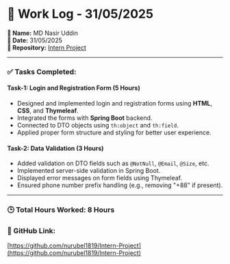 # 💼 Work Log - 31/05/2025

**👤 Name:** MD Nasir Uddin  
**📅 Date:** 31/05/2025  
**📁 Repository:** [Intern Project](https://github.com/nurubel1819/Intern-Project)

---

### ✅ Tasks Completed:

#### Task-1: Login and Registration Form (5 Hours)
- Designed and implemented login and registration forms using **HTML**, **CSS**, and **Thymeleaf**.
- Integrated the forms with **Spring Boot** backend.
- Connected to DTO objects using `th:object` and `th:field`.
- Applied proper form structure and styling for better user experience.

#### Task-2: Data Validation (3 Hours)
- Added validation on DTO fields such as `@NotNull`, `@Email`, `@Size`, etc.
- Implemented server-side validation in Spring Boot.
- Displayed error messages on form fields using Thymeleaf.
- Ensured phone number prefix handling (e.g., removing "+88" if present).

---

### 🕒 Total Hours Worked: **8 Hours**

### 🔗 GitHub Link:
[https://github.com/nurubel1819/Intern-Project](https://github.com/nurubel1819/Intern-Project)
